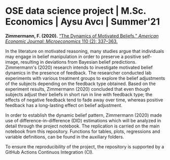 # OSE data science project | M.Sc. Economics | Aysu Avcı | Summer'21

**Zimmermann, F. (2020).** [“The Dynamics of Motivated Beliefs.” *American Economic Journal: Microeconomics* 110 (2): 337–363.](https://doi.org/10.1257/aer.20180728)

In the literature on motivated reasoning, many studies argue that individuals may engage in belief manipulation in order to preserve a positive self-image, resulting in deviations from Bayesian belief predictions. Zimmermann's (2020) research intends to investigate motivated belief dynamics in the presence of feedback. The researcher conducted lab experiments with various treatment groups to explore the belief adjustments of the subjects depending on the feedback type obtained. Based on the experiment results, Zimmermann (2020) concluded that even though subjects adjust their beliefs in short run in line with feedback type; the effects of negative feedback tend to fade away over time, whereas positive feedback has a long-lasting effect on belief adjustment.

In order to establish the dynamic belief pattern, Zimmermann (2020) made use of difference-in-difference (DID) estimations which will be analyzed in detail through the project notebook. The replication is carried on the main notebook from this repository. Functions for tables, plots, regressions and variable definitions, can be found in the auxiliary folders. 

To ensure the reproducibility of the project, the repository is supported by a GitHub Actions Continuos Integration (CI).


